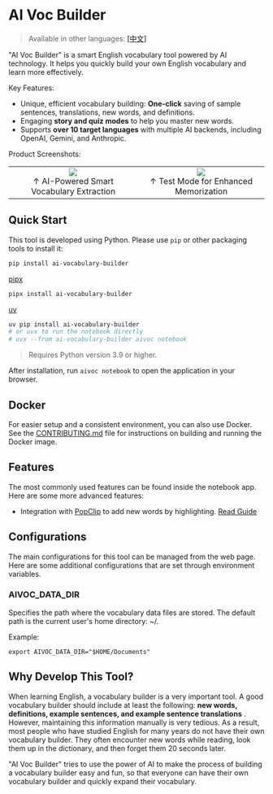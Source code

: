 # AI Voc Builder

> Available in other languages: [[中文]](docs/README_zh.md)

"AI Voc Builder" is a smart English vocabulary tool powered by AI technology. It helps you quickly build your own English vocabulary and learn more effectively.

Key Features:

- Unique, efficient vocabulary building: **One-click** saving of sample sentences, translations, new words, and definitions.
- Engaging **story and quiz modes** to help you master new words.
- Supports **over 10 target languages** with multiple AI backends, including OpenAI, Gemini, and Anthropic.

Product Screenshots:

<div align="center">
  <table>
    <tr>
      <td align="center">
        <a href="https://github.com/user-attachments/assets/5f45a172-bb01-4277-81e4-68e3381d2113" target="_blank">
          <img src="https://github.com/user-attachments/assets/5f45a172-bb01-4277-81e4-68e3381d2113" style="max-height: 200px;">
        </a>
        <br>↑ AI-Powered Smart Vocabulary Extraction
      </td>
      <td align="center">
        <a href="https://github.com/user-attachments/assets/bdfe9802-bccc-4d85-9fc5-09829a20bbcc" target="_blank">
          <img src="https://github.com/user-attachments/assets/bdfe9802-bccc-4d85-9fc5-09829a20bbcc" style="max-height: 200px;">
        </a>
        <br>↑ Test Mode for Enhanced Memorization
      </td>
    </tr>
  </table>
</div>

## Quick Start

This tool is developed using Python. Please use `pip` or other packaging tools to install it:

```bash
pip install ai-vocabulary-builder
```

[pipx](https://github.com/pypa/pipx)

```bash
pipx install ai-vocabulary-builder
```

[uv](https://github.com/astral-sh/uv)

```bash
uv pip install ai-vocabulary-builder
# or uvx to run the notebook directly
# uvx --from ai-vocabulary-builder aivoc notebook
```

> Requires Python version 3.9 or higher.

After installation, run `aivoc notebook` to open the application in your browser.

## Docker

For easier setup and a consistent environment, you can also use Docker. See the [CONTRIBUTING.md](CONTRIBUTING.md) file for instructions on building and running the Docker image.

## Features

The most commonly used features can be found inside the notebook app. Here are some more advanced features:

- Integration with [PopClip](https://www.popclip.app/) to add new words by highlighting. [Read Guide](docs/integrations.md)

## Configurations

The main configurations for this tool can be managed from the web page. Here are some additional configurations that are set through environment variables.

### AIVOC_DATA_DIR

Specifies the path where the vocabulary data files are stored. The default path is the current user's home directory: ~/.

Example:

```
export AIVOC_DATA_DIR="$HOME/Documents"
```

## Why Develop This Tool?

When learning English, a vocabulary builder is a very important tool. A good vocabulary builder should include at least the following: **new words, definitions, example sentences, and example sentence translations** . However, maintaining this information manually is very tedious. As a result, most people who have studied English for many years do not have their own vocabulary builder. They often encounter new words while reading, look them up in the dictionary, and then forget them 20 seconds later.

"AI Voc Builder" tries to use the power of AI to make the process of building a vocabulary builder easy and fun, so that everyone can have their own vocabulary builder and quickly expand their vocabulary.
